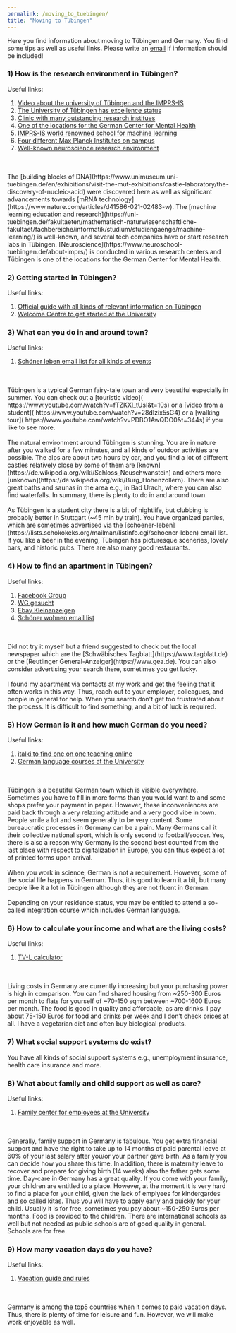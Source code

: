 ```yaml
---
permalink: /moving_to_tuebingen/
title: "Moving to Tübingen"
---
```

Here you find information about moving to Tübingen and Germany. You find some tips as well as useful links. Please write an [email](mailto:dr.thomas.wolfers@gmail.com) if information should be included! 

### 1) How is the research environment in Tübingen?<br>
Useful links:<br>
1) [Video about the university of Tübingen and the IMPRS-IS](https://www.youtube.com/watch?v=FCJsNGT2diw) <br>
2) [The University of Tübingen has excellence status](http://uni-tuebingen.de) <br>
3) [Clinic with many outstanding research institues](https://de.wikipedia.org/wiki/Universitätsklinikum_Tübingen)<br>
4) [One of the locations for the German Center for Mental Health](https://dzhk.de/en/news/latest-news/article/germany-establishes-two-new-centres-for-health-research/) <br>
5) [IMPRS-IS world renowned school for machine learning](https://imprs.is.mpg.de) <br>
6) [Four different Max Planck Institutes on campus](https://tuebingen.mpg.de/startseite) <br>
7) [Well-known neuroscience research environment](https://tuebingenresearchcampus.com/research-in-tuebingen/tnc/)
<br>
<br>
The [building blocks of DNA](https://www.unimuseum.uni-tuebingen.de/en/exhibitions/visit-the-mut-exhibitions/castle-laboratory/the-discovery-of-nucleic-acid) were discovered here as well as significant advancements towards [mRNA technology](https://www.nature.com/articles/d41586-021-02483-w). The [machine learning education and research](https://uni-tuebingen.de/fakultaeten/mathematisch-naturwissenschaftliche-fakultaet/fachbereiche/informatik/studium/studiengaenge/machine-learning/) is well-known, and several tech companies have or start research labs in Tübingen. [Neuroscience](https://www.neuroschool-tuebingen.de/about-imprs/) is conducted in various research centers and Tübingen is one of the locations for the German Center for Mental Health.

### 2) Getting started in Tübingen? <br>
Useful links: <br>
1) [Official guide with all kinds of relevant information on Tübingen](https://www.tuebingen.de/Dateien/broschuere_willkommen_englisch.pdf)<br>
2) [Welcome Centre to get started at the University](https://uni-tuebingen.de/en/international/welcome-center/registration/)

### 3) What can you do in and around town? <br>
Useful links: <br>
1) [Schöner leben email list for all kinds of events](https://lists.schokokeks.org/mailman/listinfo.cgi/schoener-leben)
<br>
<br>
Tübingen is a typical German fairy-tale town and very beautiful especially in summer. You can check out a [touristic video]( https://www.youtube.com/watch?v=fTZKXl_tUsI&t=10s) or a [video from a student]( https://www.youtube.com/watch?v=28dIzix5sG4) or a [walking tour]( https://www.youtube.com/watch?v=PDBO1AwQDO0&t=344s) if you like to see more.
<br>
<br>
The natural environment around Tübingen is stunning. You are in nature after you walked for a few minutes, and all kinds of outdoor activities are possible. The alps are about two hours by car, and you find a lot of different castles relatively close by some of them are [known](https://de.wikipedia.org/wiki/Schloss_Neuschwanstein) and others more [unknown](https://de.wikipedia.org/wiki/Burg_Hohenzollern). There are also great baths and saunas in the area e.g., in Bad Urach, where you can also find waterfalls. In summary, there is plenty to do in and around town.
<br>
<br>
As Tübingen is a student city there is a bit of nightlife, but clubbing is probably better in Stuttgart (~45 min by train). You have organized parties, which are sometimes advertised via the [schoener-leben](https://lists.schokokeks.org/mailman/listinfo.cgi/schoener-leben) email list. If you like a beer in the evening, Tübingen has picturesque sceneries, lovely bars, and historic pubs. There are also many good restaurants.

### 4) How to find an apartment in Tübingen? <br>
Useful links:<br>
1) [Facebook Group](https://www.facebook.com/groups/Tuebingen.Immo)<br>
2) [WG gesucht](https://www.wg-gesucht.de)<br>
3) [Ebay Kleinanzeigen](https://www.ebay-kleinanzeigen.de)<br>
4) [Schöner wohnen email list](https://lists.schokokeks.org/mailman/listinfo.cgi/schoener-wohnen)
<br>
<br>
Did not try it myself but a friend suggested to check out the local newspaper which are the [Schwäbisches Tagblatt](https://www.tagblatt.de) or the [Reutlinger General-Anzeiger](https://www.gea.de). You can also consider advertising your search there, sometimes you get lucky. 
<br>
<br>
I found my apartment via contacts at my work and get the feeling that it often works in this way. Thus, reach out to your employer, colleagues, and people in general for help. When you search don't get too frustrated about the process. It is difficult to find something, and a bit of luck is required.

### 5) How German is it and how much German do you need?<br>
Useful links:<br>
1) [italki to find one on one teaching online](https://www.italki.com)<br>
2) [German language courses at the University](https://uni-tuebingen.de/en/international/welcome-center/guide-for-international-researchers/german-language-courses/)
<br>
<br>
Tübingen is a beautiful German town which is visible everywhere. Sometimes you have to fill in more forms than you would want to and some shops prefer your payment in paper. However, these inconveniences are paid back through a very relaxing attitude and a very good vibe in town. People smile a lot and seem generally to be very content. Some bureaucratic processes in Germany can be a pain. Many Germans call it their collective national sport, which is only second to football/soccer. Yes, there is also a reason why Germany is the second best counted from the last place with respect to digitalization in Europe, you can thus expect a lot of printed forms upon arrival.
<br>
<br>
When you work in science, German is not a requirement. However, some of the social life happens in German. Thus, it is good to learn it a bit, but many people like it a lot in Tübingen although they are not fluent in German.
<br>
<br>
Depending on your residence status, you may be entitled to attend a so-called integration course which includes German language.

### 6) How to calculate your income and what are the living costs? <br>
Useful links:<br>
1) [TV-L calculator](https://www.oeffentlichen-dienst.de/rechner/339-2022/3846-tv-l-2022.html)
<br>
<br>
Living costs in Germany are currently increasing but your purchasing power is high in comparison. You can find shared housing from ~250-300 Euros per month to flats for yourself of ~70-150 sqm between ~700-1600 Euros per month. The food is good in quality and affordable, as are drinks. I pay about 75-150 Euros for food and drinks per week and I don’t check prices at all. I have a vegetarian diet and often buy biological products.

### 7) What social support systems do exist?<br>

You have all kinds of social support systems e.g., unemployment insurance, health care insurance and more. 

### 8) What about family and child support as well as care?<br>
Useful links:<br>
1) [Family center for employees at the University](https://uni-tuebingen.de/en/international/welcome-center/guide-for-international-researchers/family-and-children/)
<br>
<br>
Generally, family support in Germany is fabulous. You get extra financial support and have the right to take up to 14 months of paid parental leave at 60% of your last salary after you/or your partner gave birth. As a family you can decide how you share this time. In addition, there is maternity leave to recover and prepare for giving birth (14 weeks) also the father gets some time. Day-care in Germany has a great quality. If you come with your family, your children are entitled to a place. However, at the moment it is very hard to find a place for your child, given the lack of emplyees for kindergardes and so called kitas. Thus you will have to apply early and quickly for your child. Usually it is for free, sometimes you pay about ~150-250 Euros per months. Food is provided to the children. There are international schools as well but not needed as public schools are of good quality in general. Schools are for free.

### 9) How many vacation days do you have?<br>
Useful links:<br>
1) [Vacation guide and rules](https://www.simplegermany.com/vacation-days-in-germany/) 
<br>
<br>
Germany is among the top5 countries when it comes to paid vacation days. Thus, there is plenty of time for leisure and fun. However, we will make work enjoyable as well. 

